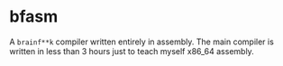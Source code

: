 # bfasm

A ```brainf**k``` compiler written entirely in assembly. The main compiler is written in less than 3 hours just to teach myself x86_64 assembly.



